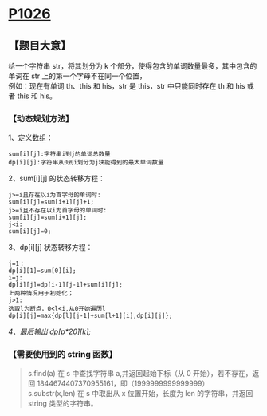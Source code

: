# [P1026](https://www.luogu.com.cn/problem/P1026 "试题")

## **【题目大意】**

给一个字符串 str，将其划分为 k 个部分，使得包含的单词数量最多，其中包含的单词在 str 上的第一个字母不在同一个位置，\
例如：现在有单词 th、this 和 his，str 是 this，str 中只能同时存在 th 和 his 或者 this 和 his。

### **【动态规划方法】**

1、定义数组：

```
sum[i][j]:字符串i到j的单词总数量
dp[i][j]:字符串从0到i划分为j块能得到的最大单词数量
```

2、sum[i][j] 的状态转移方程：

```
j>=i且存在以i为首字母的单词时:
sum[i][j]=sum[i+1][j]+1;
j>=i且不存在以i为首字母的单词时:
sum[i][j]=sum[i+1][j];
j<i:
sum[i][j]=0;
```

3、dp[i][j] 状态转移方程：

```
j=1：
dp[i][1]=sum[0][i];
i=j:
dp[i][j]=dp[i-1][j-1]+sum[i][j];
上两种情况用于初始化；
j>1:
选取l为断点，0<l<i,从0开始遍历l
dp[i][j]=max{dp[l][j-1]+sum[l+1][i],dp[i][j]};
```

_4、最后输出 dp[p\*20][k];_

### **【需要使用到的 string 函数】**

> s.find(a) 在 s 中查找字符串 a,并返回起始下标（从 0 开始），若不存在，返回 1844674407370955161，即（1999999999999999）\
> s.substr(x,len) 在 s 中取出从 x 位置开始，长度为 len 的字符串，并返回 string 类型的字符串。

